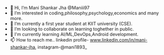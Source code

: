 - 👋 Hi, I’m Mani Shankar Jha @Maniii97 
- 👀 I’m interested in coding,philosophy,psychology,economics and many more.
- 🌱 I’m currently a first year student at KIIT university (CSE).
- 💞️ I’m looking to collaborate on learning toghether in public.
- 👀 I'm currently learning AI/ML,DevOps,Android development.
- 📫 How to reach me.. linkedin profile- www.linkedin.com/in/mani-shankar-jha, instagram-@mani1893_

<!---
Maniii97/Maniii97 is a ✨ special ✨ repository because its `README.md` (this file) appears on your GitHub profile.
You can click the Preview link to take a look at your changes.
--->
